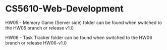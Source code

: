 # CS5610-Web-Development
HW05 - Memory Game (Server side) folder can be found when switched to the HW05 branch or release v1.0


HW06 - Task Tracker folder can be found when switched to the HW06 branch or release HW06-v1.0
